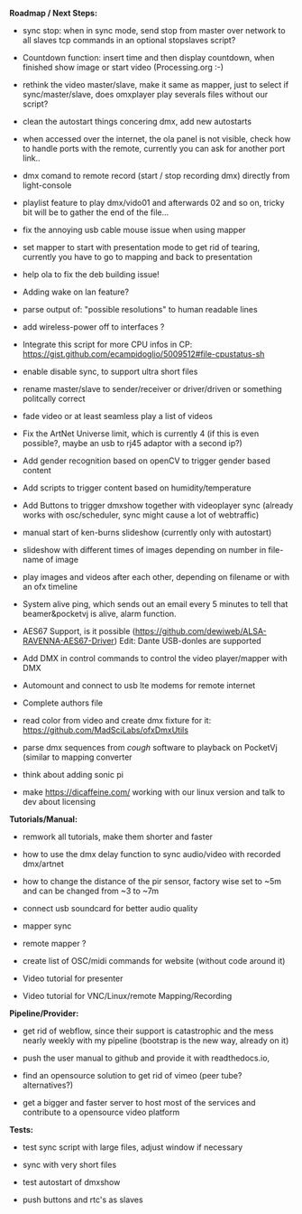 **Roadmap / Next Steps:** <p/>

- sync stop: when in sync mode, send stop from master over network to all slaves tcp commands in an optional stopslaves script? <p/>
- Countdown function: insert time and then display countdown, when finished show image or start video (Processing.org :-) <p/>
- rethink the video master/slave, make it same as mapper, just to select if sync/master/slave, does omxplayer play severals files without our script?<p/>
- clean the autostart things concering dmx, add new autostarts <p/>
- when accessed over the internet, the ola panel is not visible, check how to handle ports with the remote, currently you can ask for another port link..   <p/>
- dmx comand to remote record (start / stop recording dmx) directly from light-console  <p/>
- playlist feature to play dmx/vido01 and afterwards 02 and so on, tricky bit will be to gather the end of the file...   <p/>
- fix the annoying usb cable mouse issue when using mapper  <p/>
- set mapper to start with presentation mode to get rid of tearing, currently you have to go to mapping and back to presentation  <p/>
- help ola to fix the deb building issue! <p/>

<p/> <p/>

- Adding wake on lan feature? <p/>
- parse output of: "possible resolutions" to human readable lines<p/>
- add wireless-power off to interfaces ? <p/>
- Integrate this script for more CPU infos in CP: https://gist.github.com/ecampidoglio/5009512#file-cpustatus-sh <p/>
- enable disable sync, to support ultra short files <p/>
- rename master/slave to sender/receiver or driver/driven or something politcally correct  <p/>
- fade video or at least seamless play a list of videos <p/>
- Fix the ArtNet Universe limit, which is currently 4 (if this is even possible?, maybe an usb to rj45 adaptor with a second ip?) <p/>
- Add gender recognition based on openCV to trigger gender based content <p/>
- Add scripts to trigger content based on humidity/temperature <p/>
- Add Buttons to trigger dmxshow together with videoplayer sync (already works with osc/scheduler, sync might cause a lot of webtraffic) <p/>
- manual start of ken-burns slideshow (currently only with autostart) <p/>
- slideshow with different times of images depending on number in file-name of image  <p/>
- play images and videos after each other, depending on filename or with an ofx timeline  <p/>
- System alive ping, which sends out an email every 5 minutes to tell that beamer&pocketvj is alive, alarm function. <p/>
- AES67 Support, is it possible (https://github.com/dewiweb/ALSA-RAVENNA-AES67-Driver) Edit: Dante USB-donles are supported <p/>
- Add DMX in control commands to control the video player/mapper with DMX <p/>
- Automount and connect to usb lte modems for remote internet<p/>
- Complete authors file <p/>
- read color from video and create dmx fixture for it: https://github.com/MadSciLabs/ofxDmxUtils  <p/>
- parse dmx sequences from *cough* software to playback on PocketVj (similar to mapping converter <p/>
- think about adding sonic pi <p/>
- make https://dicaffeine.com/ working with our linux version and talk to dev about licensing <p/>

<p/>



**Tutorials/Manual:** <p/>
- remwork all tutorials, make them shorter and faster  <p/>
- how to use the dmx delay function to sync audio/video with recorded dmx/artnet <p/>
- how to change the distance of the pir sensor, factory wise set to ~5m and can be changed from ~3 to ~7m<p/>
- connect usb soundcard for better audio quality<p/>
- mapper sync<p/>
- remote mapper ?<p/>
- create list of OSC/midi commands for website (without code around it)<p/>
- Video tutorial for presenter<p/>
- Video tutorial for VNC/Linux/remote Mapping/Recording<p/>

**Pipeline/Provider:** <p/>
- get rid of webflow, since their support is catastrophic and the mess nearly weekly with my pipeline (bootstrap is the new way, already on it)<p/>
- push the user manual to github and provide it with readthedocs.io, <p/>
- find an opensource solution to get rid of vimeo (peer tube? alternatives?)<p/>
- get a bigger and faster server to host most of the services and contribute to a opensource video platform <p/>

**Tests:** <p/>

- test sync script with large files, adjust window if necessary<p/>
- sync with very short files <p/>
- test autostart of dmxshow<p/>
- push buttons and rtc's as slaves<p/>
